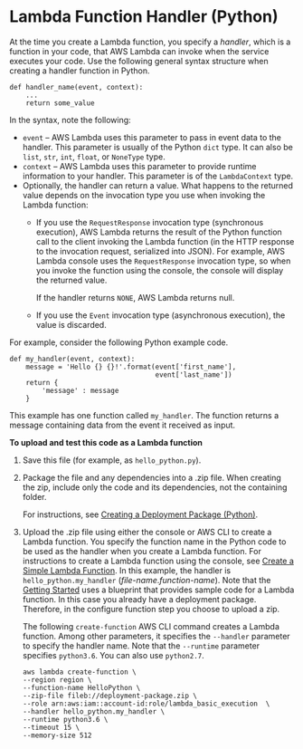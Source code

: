 # Lambda Function Handler \(Python\)<a name="python-programming-model-handler-types"></a>

At the time you create a Lambda function, you specify a *handler*, which is a function in your code, that AWS Lambda can invoke when the service executes your code\. Use the following general syntax structure when creating a handler function in Python\. 

```
def handler_name(event, context): 
    ...
    return some_value
```

In the syntax, note the following:
+ `event` – AWS Lambda uses this parameter to pass in event data to the handler\. This parameter is usually of the Python `dict` type\. It can also be `list`, `str`, `int`, `float`, or `NoneType` type\. 
+ `context` – AWS Lambda uses this parameter to provide runtime information to your handler\. This parameter is of the `LambdaContext` type\.
+ Optionally, the handler can return a value\. What happens to the returned value depends on the invocation type you use when invoking the Lambda function:
  + If you use the `RequestResponse` invocation type \(synchronous execution\), AWS Lambda returns the result of the Python function call to the client invoking the Lambda function \(in the HTTP response to the invocation request, serialized into JSON\)\. For example, AWS Lambda console uses the `RequestResponse` invocation type, so when you invoke the function using the console, the console will display the returned value\.

    If the handler returns `NONE`, AWS Lambda returns null\.
  + If you use the `Event` invocation type \(asynchronous execution\), the value is discarded\.

For example, consider the following Python example code\. 

```
def my_handler(event, context):
    message = 'Hello {} {}!'.format(event['first_name'], 
                                    event['last_name'])  
    return { 
        'message' : message
    }
```

This example has one function called `my_handler`\. The function returns a message containing data from the event it received as input\. 

**To upload and test this code as a Lambda function**

1. Save this file \(for example, as `hello_python.py`\)\. 

1. Package the file and any dependencies into a \.zip file\. When creating the zip, include only the code and its dependencies, not the containing folder\.

   For instructions, see [Creating a Deployment Package \(Python\)](lambda-python-how-to-create-deployment-package.md)\. 

1. Upload the \.zip file using either the console or AWS CLI to create a Lambda function\. You specify the function name in the Python code to be used as the handler when you create a Lambda function\. For instructions to create a Lambda function using the console, see  [Create a Simple Lambda Function](get-started-create-function.md)\. In this example, the handler is `hello_python.my_handler` \(*file\-name*\.*function\-name*\)\. Note that the [Getting Started](getting-started.md) uses a blueprint that provides sample code for a Lambda function\. In this case you already have a deployment package\. Therefore, in the configure function step you choose to upload a zip\.

   The following `create-function` AWS CLI command creates a Lambda function\. Among other parameters, it specifies the `--handler` parameter to specify the handler name\. Note that the `--runtime` parameter specifies `python3.6`\. You can also use `python2.7`\.

   ```
   aws lambda create-function \
   --region region \
   --function-name HelloPython \
   --zip-file fileb://deployment-package.zip \
   --role arn:aws:iam::account-id:role/lambda_basic_execution  \
   --handler hello_python.my_handler \
   --runtime python3.6 \
   --timeout 15 \
   --memory-size 512
   ```